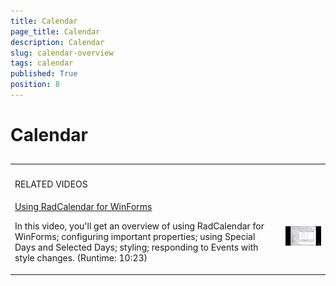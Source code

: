 ```yaml
---
title: Calendar
page_title: Calendar
description: Calendar
slug: calendar-overview
tags: calendar
published: True
position: 8
---
```


# Calendar



## 
<table><th><tr><td>

RELATED VIDEOS</td><td></td></tr></th><tr><td>[Using RadCalendar for WinForms](http://tv.telerik.com/winforms/radcalendar/using-radcalendar-for-winforms)

In this video, you'll
               			get an overview of using RadCalendar for WinForms; configuring
               			important properties; using Special Days and Selected Days;
               			styling; responding to Events with style changes. (Runtime:
               			10:23)
            		</td><td>

![](images/calendar-getting-started.png)</td></tr></table>
